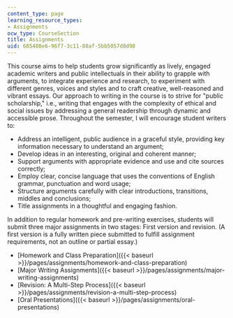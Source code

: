 ```yaml
---
content_type: page
learning_resource_types:
- Assignments
ocw_type: CourseSection
title: Assignments
uid: 685480e6-96f7-3c11-88af-5bb5057d8d98
---
```


This course aims to help students grow significantly as lively, engaged academic writers and public intellectuals in their ability to grapple with arguments, to integrate experience and research, to experiment with different genres, voices and styles and to craft creative, well-reasoned and vibrant essays. Our approach to writing in the course is to strive for "public scholarship," i.e., writing that engages with the complexity of ethical and social issues by addressing a general readership through dynamic and accessible prose. Throughout the semester, I will encourage student writers to:

*   Address an intelligent, public audience in a graceful style, providing key information necessary to understand an argument;
*   Develop ideas in an interesting, original and coherent manner;
*   Support arguments with appropriate evidence and use and cite sources correctly;
*   Employ clear, concise language that uses the conventions of English grammar, punctuation and word usage;
*   Structure arguments carefully with clear introductions, transitions, middles and conclusions;
*   Title assignments in a thoughtful and engaging fashion.

In addition to regular homework and pre-writing exercises, students will submit three major assignments in two stages: First version and revision. (A first version is a fully written piece submitted to fulfill assignment requirements, not an outline or partial essay.)

*   [Homework and Class Preparation]({{< baseurl >}}/pages/assignments/homework-and-class-preparation)
*   [Major Writing Assignments]({{< baseurl >}}/pages/assignments/major-writing-assignments)
*   [Revision: A Multi-Step Process]({{< baseurl >}}/pages/assignments/revision-a-multi-step-process)
*   [Oral Presentations]({{< baseurl >}}/pages/assignments/oral-presentations)